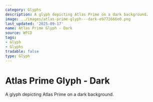 ```yaml
---
category: Glyphs
description: A glyph depicting Atlas Prime on a dark background.
image: ../images/atlas-prime-glyph---dark-e9772666e0.png
last_updated: '2025-09-17'
name: Atlas Prime Glyph - Dark
source: WFCD
tags:
- Glyph
- Glyphs
tradable: false
type: Glyph
---
```


# Atlas Prime Glyph - Dark

A glyph depicting Atlas Prime on a dark background.


